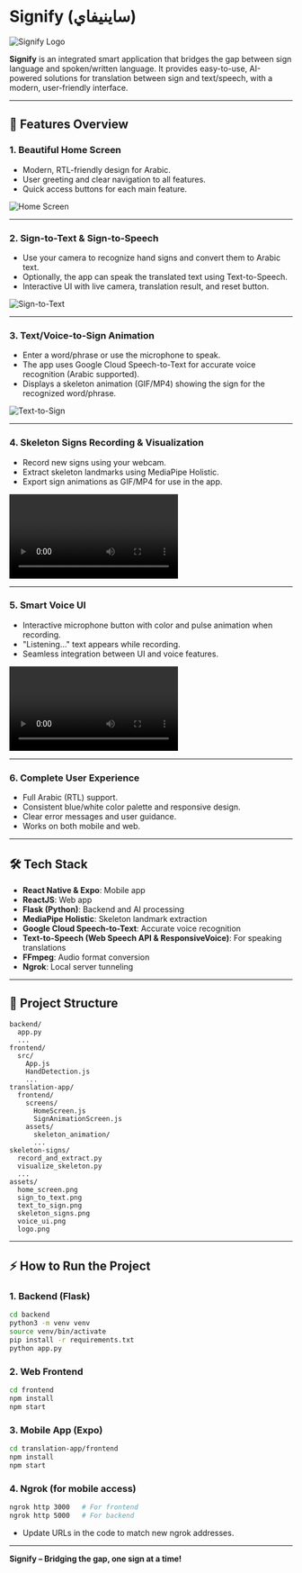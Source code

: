 # Signify (ساينيفاي)

![Signify Logo](./assets/logo.png)

**Signify** is an integrated smart application that bridges the gap between sign language and spoken/written language. It provides easy-to-use, AI-powered solutions for translation between sign and text/speech, with a modern, user-friendly interface.

---

## 🚀 Features Overview

### 1. **Beautiful Home Screen**
- Modern, RTL-friendly design for Arabic.
- User greeting and clear navigation to all features.
- Quick access buttons for each main feature.

![Home Screen](./assets/home_screen.png)

---

### 2. **Sign-to-Text & Sign-to-Speech**
- Use your camera to recognize hand signs and convert them to Arabic text.
- Optionally, the app can speak the translated text using Text-to-Speech.
- Interactive UI with live camera, translation result, and reset button.

![Sign-to-Text](./assets/sign_to_text.png)

---

### 3. **Text/Voice-to-Sign Animation**
- Enter a word/phrase or use the microphone to speak.
- The app uses Google Cloud Speech-to-Text for accurate voice recognition (Arabic supported).
- Displays a skeleton animation (GIF/MP4) showing the sign for the recognized word/phrase.

![Text-to-Sign](./assets/text_to_sign.png)

---

### 4. **Skeleton Signs Recording & Visualization**
- Record new signs using your webcam.
- Extract skeleton landmarks using MediaPipe Holistic.
- Export sign animations as GIF/MP4 for use in the app.

![Skeleton Signs](./assets/skeleton_signs.MP4)

---

### 5. **Smart Voice UI**
- Interactive microphone button with color and pulse animation when recording.
- "Listening..." text appears while recording.
- Seamless integration between UI and voice features.

![Voice UI](./assets/speech-recognition.MP4)

---

### 6. **Complete User Experience**
- Full Arabic (RTL) support.
- Consistent blue/white color palette and responsive design.
- Clear error messages and user guidance.
- Works on both mobile and web.

---

## 🛠️ Tech Stack
- **React Native & Expo**: Mobile app
- **ReactJS**: Web app
- **Flask (Python)**: Backend and AI processing
- **MediaPipe Holistic**: Skeleton landmark extraction
- **Google Cloud Speech-to-Text**: Accurate voice recognition
- **Text-to-Speech (Web Speech API & ResponsiveVoice)**: For speaking translations
- **FFmpeg**: Audio format conversion
- **Ngrok**: Local server tunneling

---

## 📂 Project Structure

```
backend/
  app.py
  ...
frontend/
  src/
    App.js
    HandDetection.js
    ...
translation-app/
  frontend/
    screens/
      HomeScreen.js
      SignAnimationScreen.js
    assets/
      skeleton_animation/
      ...
skeleton-signs/
  record_and_extract.py
  visualize_skeleton.py
  ...
assets/
  home_screen.png
  sign_to_text.png
  text_to_sign.png
  skeleton_signs.png
  voice_ui.png
  logo.png
```

---

## ⚡ How to Run the Project

### 1. **Backend (Flask)**
```bash
cd backend
python3 -m venv venv
source venv/bin/activate
pip install -r requirements.txt
python app.py
```

### 2. **Web Frontend**
```bash
cd frontend
npm install
npm start
```

### 3. **Mobile App (Expo)**
```bash
cd translation-app/frontend
npm install
npm start
```

### 4. **Ngrok (for mobile access)**
```bash
ngrok http 3000   # For frontend
ngrok http 5000   # For backend
```
- Update URLs in the code to match new ngrok addresses.

---

**Signify – Bridging the gap, one sign at a time!**
